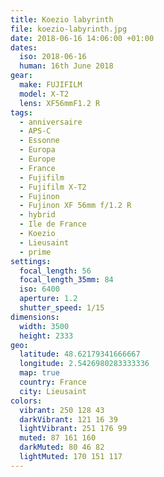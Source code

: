 ```yaml
---
title: Koezio labyrinth
file: koezio-labyrinth.jpg
date: 2018-06-16 14:06:00 +01:00
dates:
  iso: 2018-06-16
  human: 16th June 2018
gear:
  make: FUJIFILM
  model: X-T2
  lens: XF56mmF1.2 R
tags:
  - anniversaire
  - APS-C
  - Essonne
  - Europa
  - Europe
  - France
  - Fujifilm
  - Fujifilm X-T2
  - Fujinon
  - Fujinon XF 56mm f/1.2 R
  - hybrid
  - Ile de France
  - Koezio
  - Lieusaint
  - prime
settings:
  focal_length: 56
  focal_length_35mm: 84
  iso: 6400
  aperture: 1.2
  shutter_speed: 1/15
dimensions:
  width: 3500
  height: 2333
geo:
  latitude: 48.62179341666667
  longitude: 2.5426980283333336
  map: true
  country: France
  city: Lieusaint
colors:
  vibrant: 250 128 43
  darkVibrant: 121 16 39
  lightVibrant: 251 176 99
  muted: 87 161 160
  darkMuted: 80 46 82
  lightMuted: 170 151 117
---
```



